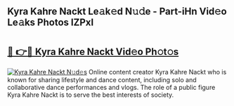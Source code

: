 ## Kyra Kahre Nackt Le𝚊k𝚎d N𝚞𝚍e - Part-iHn Vid𝚎o Le𝚊ks Photos lZPxI

# <h2><a href="http://fb0na6b.evod.top/?m=Kyra+Kahre+Nackt">🔗 👉🔴 Kyra Kahre Nackt Vid𝚎o Ph𝚘t𝚘s</a></h2>

[![Kyra Kahre Nackt N𝚞d𝚎s](https://i.imgur.com/8V9OHl7.gif)](http://fb0na6b.evod.top/?m=Kyra+Kahre+Nackt)
Online content creator Kyra Kahre Nackt who is known for sharing lifestyle and dance content, including solo and collaborative dance performances and vlogs. The role of a public figure Kyra Kahre Nackt is to serve the best interests of society. 
